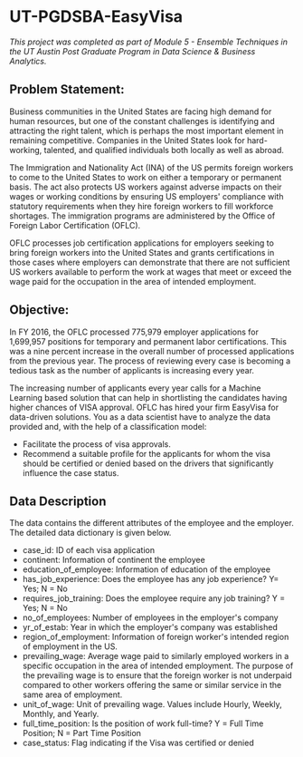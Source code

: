 # UT-PGDSBA-EasyVisa
_This project was completed as part of Module 5 - Ensemble Techniques in the UT Austin Post Graduate Program in Data Science & Business Analytics._

## Problem Statement:
Business communities in the United States are facing high demand for human resources, but one of the constant challenges is identifying and attracting the right talent, which is perhaps the most important element in remaining competitive. Companies in the United States look for hard-working, talented, and qualified individuals both locally as well as abroad.

The Immigration and Nationality Act (INA) of the US permits foreign workers to come to the United States to work on either a temporary or permanent basis. The act also protects US workers against adverse impacts on their wages or working conditions by ensuring US employers' compliance with statutory requirements when they hire foreign workers to fill workforce shortages. The immigration programs are administered by the Office of Foreign Labor Certification (OFLC).

OFLC processes job certification applications for employers seeking to bring foreign workers into the United States and grants certifications in those cases where employers can demonstrate that there are not sufficient US workers available to perform the work at wages that meet or exceed the wage paid for the occupation in the area of intended employment.

## Objective:
In FY 2016, the OFLC processed 775,979 employer applications for 1,699,957 positions for temporary and permanent labor certifications. This was a nine percent increase in the overall number of processed applications from the previous year. The process of reviewing every case is becoming a tedious task as the number of applicants is increasing every year.

The increasing number of applicants every year calls for a Machine Learning based solution that can help in shortlisting the candidates having higher chances of VISA approval. OFLC has hired your firm EasyVisa for data-driven solutions. You as a data scientist have to analyze the data provided and, with the help of a classification model:

* Facilitate the process of visa approvals.
* Recommend a suitable profile for the applicants for whom the visa should be certified or denied based on the drivers that significantly influence the case status.

## Data Description
The data contains the different attributes of the employee and the employer. The detailed data dictionary is given below.

* case_id: ID of each visa application
* continent: Information of continent the employee
* education_of_employee: Information of education of the employee
* has_job_experience: Does the employee has any job experience? Y= Yes; N = No
* requires_job_training: Does the employee require any job training? Y = Yes; N = No
* no_of_employees: Number of employees in the employer's company
* yr_of_estab: Year in which the employer's company was established
* region_of_employment: Information of foreign worker's intended region of employment in the US.
* prevailing_wage: Average wage paid to similarly employed workers in a specific occupation in the area of intended employment. The purpose of the prevailing wage is to ensure that the foreign worker is not underpaid compared to other workers offering the same or similar service in the same area of employment.
* unit_of_wage: Unit of prevailing wage. Values include Hourly, Weekly, Monthly, and Yearly.
* full_time_position: Is the position of work full-time? Y = Full Time Position; N = Part Time Position
* case_status: Flag indicating if the Visa was certified or denied
